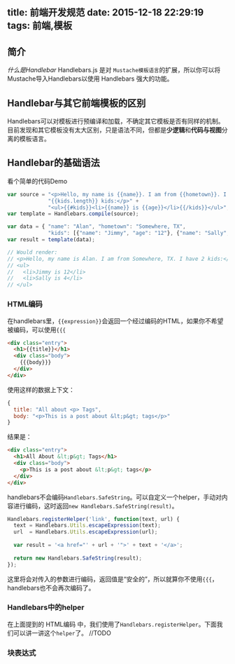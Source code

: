 title: 前端开发规范
date: 2015-12-18 22:29:19
tags: 前端,模板
---

## 简介
*什么是Handlebar*
Handlebars.js 是对 `Mustache模板语言`的扩展，所以你可以将Mustache导入Handlebars以使用 Handlebars 强大的功能。<!--more-->

## Handlebar与其它前端模板的区别
Handlebars可以对模板进行预编译和加载，不确定其它模板是否有同样的机制。
目前发现和其它模板没有太大区别，只是语法不同，但都是**少逻辑**和**代码与视图**分离的模板语言。

## Handlebar的基础语法
看个简单的代码Demo

```javascript
var source = "<p>Hello, my name is {{name}}. I am from {{hometown}}. I have " +
             "{{kids.length}} kids:</p>" +
             "<ul>{{#kids}}<li>{{name}} is {{age}}</li>{{/kids}}</ul>";
var template = Handlebars.compile(source);

var data = { "name": "Alan", "hometown": "Somewhere, TX",
             "kids": [{"name": "Jimmy", "age": "12"}, {"name": "Sally", "age": "4"}]};
var result = template(data);

// Would render:
// <p>Hello, my name is Alan. I am from Somewhere, TX. I have 2 kids:</p>
// <ul>
//   <li>Jimmy is 12</li>
//   <li>Sally is 4</li>
// </ul>
```

### HTML编码
在handlebars里，`{{expression}}`会返回一个经过编码的HTML，如果你不希望被编码，可以使用`{{{`

```html
<div class="entry">
  <h1>{{title}}</h1>
  <div class="body">
    {{{body}}}
  </div>
</div>
```
使用这样的数据上下文：

```javascript
{
  title: "All about <p> Tags",
  body: "<p>This is a post about &lt;p&gt; tags</p>"
}
```
结果是：

```html
<div class="entry">
  <h1>All About &lt;p&gt; Tags</h1>
  <div class="body">
    <p>This is a post about &lt;p&gt; tags</p>
  </div>
</div>
```
handlebars不会编码`Handlebars.SafeString`。可以自定义一个helper，手动对内容进行编码，这时返回`new Handlebars.SafeString(result)`。

```javascript
Handlebars.registerHelper('link', function(text, url) {
  text = Handlebars.Utils.escapeExpression(text);
  url  = Handlebars.Utils.escapeExpression(url);
 
  var result = '<a href="' + url + '">' + text + '</a>';
 
  return new Handlebars.SafeString(result);
});
```
这里将会对传入的参数进行编码，返回值是“安全的”，所以就算你不使用`{{{`，handlebars也不会再次编码了。

### Handlebars中的helper
在上面提到的 HTML编码 中，我们使用了`Handlebars.registerHelper`。下面我们可以讲一讲这个`helper`了。
//TODO 

### 块表达式


